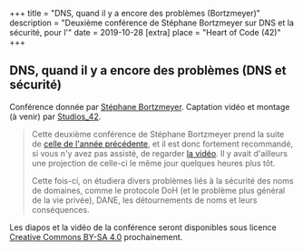 +++
title = "DNS, quand il y a encore des problèmes (Bortzmeyer)"
description = "Deuxième conférence de Stéphane Bortzmeyer sur DNS et la sécurité, pour l'"
date = 2019-10-28
[extra]
place = "Heart of Code (42)"
+++

## DNS, quand il y a encore des problèmes (DNS et sécurité)

Conférence donnée par [Stéphane Bortzmeyer](https://www.bortzmeyer.org/).
Captation vidéo et montage (à venir) par [Studios_42](https://studios.42.fr/).

> Cette deuxième conférence de Stéphane Bortzmeyer prend la suite de [celle de
> l'année précédente](@/activités/conférences/dns_bortzmeyer/index.md), et il
> est donc fortement recommandé, si vous n'y avez pas assisté, de regarder [la
> vidéo](@/activités/conférences/dns_bortzmeyer/index.md). Il y avait
> d'ailleurs une projection de celle-ci le même jour quelques heures plus tôt.
> 
> Cette fois-ci, on étudiera divers problèmes liés à la sécurité des noms de
> domaines, comme le protocole DoH (et le problème plus général de la vie
> privée), DANE, les détournements de noms et leurs conséquences.

Les diapos et la vidéo de la conférence seront disponibles sous licence
[Creative Commons BY-SA
4.0](https://creativecommons.org/licenses/by-sa/4.0/deed.fr) prochainement.
